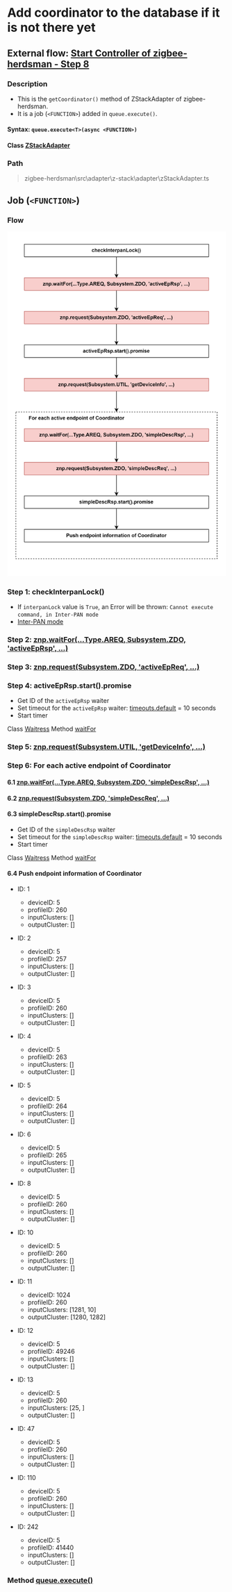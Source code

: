 # Add coordinator to the database if it is not there yet 

## External flow: [Start Controller of zigbee-herdsman - Step 8](5_3_4_start_controller_of_zigbee-herdsman.md#step-8-add-coordinator-to-the-database-if-it-is-not-there-yet)

### Description
- This is the `getCoordinator()` method of ZStackAdapter of zigbee-herdsman.
- It is a job (`<FUNCTION>`) added in `queue.execute()`.

#### Syntax: `queue.execute<T>(async <FUNCTION>)`

#### Class [ZStackAdapter](...)

### Path
> zigbee-herdsman\src\adapter\z-stack\adapter\zStackAdapter.ts

## Job (`<FUNCTION>`)

### Flow

<img src="../images/5_3_4_8_add_coordinator_to_the_database_if_it_is_not_there_yet.png" width="550"/>

### Step 1: checkInterpanLock()
- If `interpanLock` value is `True`, an Error will be thrown: `Cannot execute command, in Inter-PAN mode`
- [Inter-PAN mode](https://www.google.com.vn/)

### Step 2: [znp.waitFor(...Type.AREQ, Subsystem.ZDO, 'activeEpRsp', ...)](5_3_4_8_2_znp.waitfor(...type.areq%2C_subsystem.zdo%2C_'activeeprsp'%2C_...).md)

### Step 3: [znp.request(Subsystem.ZDO, 'activeEpReq', ...)](5_3_4_8_3_znp.request(subsystem.zdo%2C_'activeepreq'%2C_...).md)

### Step 4: activeEpRsp.start().promise
- Get ID of the `activeEpRsp` waiter
- Set timeout for the `activeEpRsp` waiter: [timeouts.default](znp) = 10 seconds 
- Start timer

Class [Waitress]()
Method [waitFor]()

### Step 5: [znp.request(Subsystem.UTIL, 'getDeviceInfo', ...)](5_3_4_8_5_znp.request(Subsystem.UTIL%2C%20'getDeviceInfo'%2C%20...).md)

### Step 6: For each active endpoint of Coordinator

#### 6.1 [znp.waitFor(...Type.AREQ, Subsystem.ZDO, 'simpleDescRsp', ...)](5_3_4_8_6_1_znp.waitfor(...type.areq%2C_subsystem.zdo%2C_'simpledescrsp'%2C_...).md)

#### 6.2 [znp.request(Subsystem.ZDO, 'simpleDescReq', ...)](5_3_4_8_6_2_znp.request(subsystem.zdo,_'simpledescreq',_...).md)

#### 6.3 simpleDescRsp.start().promise
- Get ID of the `simpleDescRsp` waiter
- Set timeout for the `simpleDescRsp` waiter: [timeouts.default](znp) = 10 seconds 
- Start timer

Class [Waitress]()
Method [waitFor]()

#### 6.4 Push endpoint information of Coordinator
- ID: 1
  - deviceID: 5
  - profileID: 260
  - inputClusters: []
  - outputCluster: []

- ID: 2
  - deviceID: 5
  - profileID: 257
  - inputClusters: []
  - outputCluster: []

- ID: 3
  - deviceID: 5
  - profileID: 260
  - inputClusters: []
  - outputCluster: []

- ID: 4
  - deviceID: 5
  - profileID: 263
  - inputClusters: []
  - outputCluster: []

- ID: 5
  - deviceID: 5
  - profileID: 264
  - inputClusters: []
  - outputCluster: []

- ID: 6
  - deviceID: 5
  - profileID: 265
  - inputClusters: []
  - outputCluster: []

- ID: 8
  - deviceID: 5
  - profileID: 260
  - inputClusters: []
  - outputCluster: []

- ID: 10
  - deviceID: 5
  - profileID: 260
  - inputClusters: []
  - outputCluster: []

- ID: 11
  - deviceID: 1024
  - profileID: 260
  - inputClusters: [1281, 10]
  - outputCluster: [1280, 1282]

- ID: 12
  - deviceID: 5
  - profileID: 49246
  - inputClusters: []
  - outputCluster: []

- ID: 13
  - deviceID: 5
  - profileID: 260
  - inputClusters: [25, ]
  - outputCluster: []

- ID: 47
  - deviceID: 5
  - profileID: 260
  - inputClusters: []
  - outputCluster: []

- ID: 110
  - deviceID: 5
  - profileID: 260
  - inputClusters: []
  - outputCluster: []

- ID: 242
  - deviceID: 5
  - profileID: 41440
  - inputClusters: []
  - outputCluster: []


### Method [queue.execute()](...)